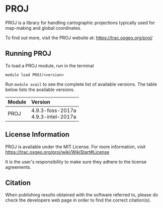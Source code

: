 # PROJ

PROJ is a library for handling cartographic projections typically used for map-making and global coordinates.

To find out more, visit the PROJ website at: https://trac.osgeo.org/proj/

## Running PROJ

To load a PROJ module, run in the terminal

    module load PROJ/<version>

Run `module avail` to see the complete list of available versions. The table below lists the
available versions.

| Module     | Version     |
| :------------- | :------------- |
| PROJ |4.9.3-foss-2017a <br>4.9.3-intel-2017a|

## License Information

PROJ is available under the MIT License. For more information, visit https://trac.osgeo.org/proj/wiki/WikiStart#License

It is the user's responsibility to make sure they adhere to the license agreements.

## Citation

When publishing results obtained with the software referred to, please do check the developers web page in order to find the correct citation(s).
